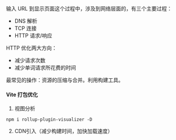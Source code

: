 输入 URL 到显示页面这个过程中，涉及到网络层面的，有三个主要过程：

+ DNS 解析
+ TCP 连接
+ HTTP 请求/响应

HTTP 优化两大方向：

+ 减少请求次数
+ 减少单词请求所花费的时间

最常见的操作：资源的压缩与合并。利用构建工具。

#### Vite 打包优化

1. 视图分析

```shell
npm i rollup-plugin-visualizer -D
```

2. CDN引入（减少构建时间，加快加载速度）


